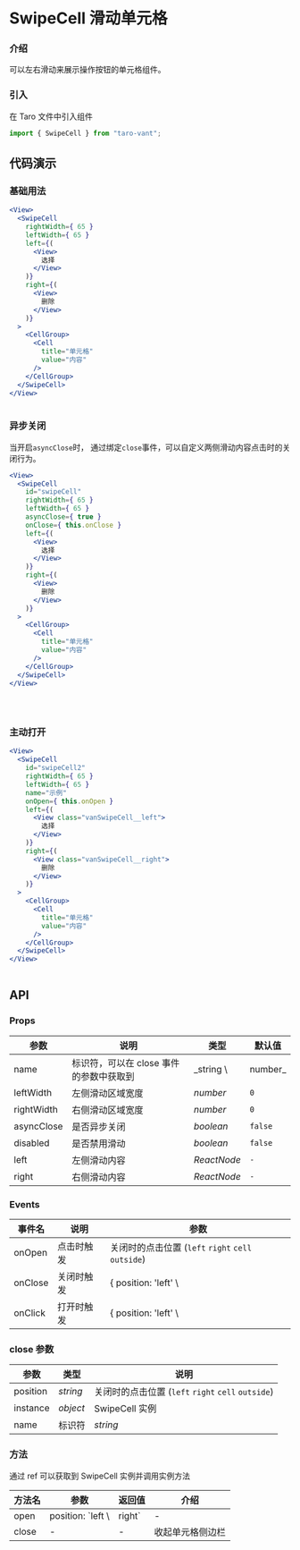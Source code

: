 # SwipeCell 滑动单元格

### 介绍

可以左右滑动来展示操作按钮的单元格组件。

### 引入

在 Taro 文件中引入组件

```js
import { SwipeCell } from "taro-vant"; 
```

## 代码演示

### 基础用法

```jsx
<View>
  <SwipeCell
    rightWidth={ 65 }
    leftWidth={ 65 }
    left={(
      <View>
        选择
      </View>
    )}
    right={(
      <View>
        删除
      </View>
    )}
  >
    <CellGroup>
      <Cell
        title="单元格"
        value="内容"
      />
    </CellGroup>
  </SwipeCell>
</View>
 
```

### 异步关闭

当开启`asyncClose`时， 通过绑定`close`事件，可以自定义两侧滑动内容点击时的关闭行为。

```jsx
<View>
  <SwipeCell
    id="swipeCell"
    rightWidth={ 65 }
    leftWidth={ 65 }
    asyncClose={ true }
    onClose={ this.onClose }
    left={(
      <View>
        选择
      </View>
    )}
    right={(
      <View>
        删除
      </View>
    )}
  >
    <CellGroup>
      <Cell
        title="单元格"
        value="内容"
      />
    </CellGroup>
  </SwipeCell>
</View>
 
```

```js
 
```

### 主动打开

```jsx
<View>
  <SwipeCell
    id="swipeCell2"
    rightWidth={ 65 }
    leftWidth={ 65 }
    name="示例"
    onOpen={ this.onOpen }
    left={(
      <View class="vanSwipeCell__left">
        选择
      </View>
    )}
    right={(
      <View class="vanSwipeCell__right">
        删除
      </View>
    )}
  >
    <CellGroup>
      <Cell
        title="单元格"
        value="内容"
      />
    </CellGroup>
  </SwipeCell>
</View>
 
```


## API

### Props

| 参数         | 说明                      | 类型          | 默认值     |
|------------|-------------------------|-------------|---------|
| name       | 标识符，可以在 close 事件的参数中获取到 | _string \   | number_ | - |
| leftWidth  | 左侧滑动区域宽度                | _number_    | `0`     |
| rightWidth | 右侧滑动区域宽度                | _number_    | `0`     |
| asyncClose | 是否异步关闭                  | _boolean_   | `false` |
| disabled   | 是否禁用滑动                  | _boolean_   | `false` |
| left       | 左侧滑动内容                  | _ReactNode_ | `-`     |
| right      | 右侧滑动内容                  | _ReactNode_ | `-`     |


### Events

| 事件名     | 说明    | 参数                                         |
|---------|-------|--------------------------------------------|
| onOpen  | 点击时触发 | 关闭时的点击位置 (`left` `right` `cell` `outside`) |
| onClose | 关闭时触发 | { position: 'left' \                       | 'right' , instance , name: string } |
| onClick | 打开时触发 | { position: 'left' \                       | 'right' , name: string } |

### close 参数

| 参数       | 类型       | 说明                                         |
|----------|----------|--------------------------------------------|
| position | _string_ | 关闭时的点击位置 (`left` `right` `cell` `outside`) |
| instance | _object_ | SwipeCell 实例                               |
| name     | 标识符      | _string_                                   |

### 方法

通过 ref 可以获取到 SwipeCell 实例并调用实例方法

| 方法名   | 参数                | 返回值    | 介绍       |
|-------|-------------------|--------|----------|
| open  | position: `left \ | right` | -        | 打开单元格侧边栏 |
| close | -                 | -      | 收起单元格侧边栏 |
